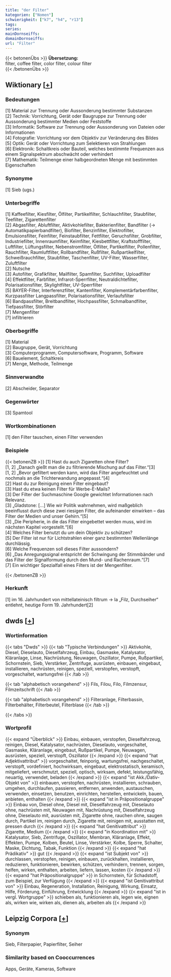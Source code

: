 ```yaml
---
title: "der Filter"
kategorien: ["Nomen"]
schwierigkeit: ["k7", "h4", "r13"]
tags:
series:
mainDornseiffs:
domainDornseiffs:
url: "Filter"
---
```


{{< betonenÜbs >}}
**Übersetzung:**  
filter, coffee filter, color filter, colour filter  
{{< /betonenÜbs >}}

## Wiktionary [[+](https://de.wiktionary.org/wiki/Filter)]

### Bedeutungen
[1] Material zur Trennung oder Aussonderung bestimmter Substanzen  
[2] Technik: Vorrichtung, Gerät oder Baugruppe zur Trennung oder Aussonderung bestimmter Medien oder Feststoffe  
[3] Informatik: Software zur Trennung oder Aussonderung von Dateien oder Informationen  
[4] Fotografie: Vorrichtung vor dem Objektiv zur Veränderung des Bildes  
[5] Optik: Gerät oder Vorrichtung zum Selektieren von Strahlungen  
[6] Elektronik: Schaltkreis oder Bauteil, welches bestimmte Frequenzen aus einem Signalspektrum abschwächt oder verhindert  
[7] Mathematik: Teilmenge einer halbgeordneten Menge mit bestimmten Eigenschaften  

### Synonyme
[1] Sieb (ugs.)  

### Unterbegriffe
[1] Kaffeefilter, Kiesfilter, Ölfilter, Partikelfilter, Schlauchfilter, Staubfilter, Teefilter, Zigarettenfilter  
[2] Abgasfilter, Abluftfilter, Aktivkohlefilter, Bakterienfilter, Bandfilter (→ Automatikpapierbandfilter), Biofilter, Benzinfilter, Elektrofilter, Emulsionsfilter, Feinfilter, Feinstaubfilter, Fettfilter, Geruchsfilter, Grobfilter, Industriefilter, Innenraumfilter, Keimfilter, Kiesbettfilter, Kraftstofffilter, Luftfilter, Lüftungsfilter, Nebenstromfilter, Ölfilter, Partikelfilter, Pollenfilter, Rauchfilter, Raumluftfilter, Rollbandfilter, Rußfilter, Rußpartikelfilter, Schweißrauchfilter, Staubfilter, Taschenfilter, UV-Filter, Wasserfilter, Zuluftfilter  
[2] Nutsche  
[3] Autofilter, Grafikfilter, Mailfilter, Spamfilter, Suchfilter, Uploadfilter  
[4] Effektfilter, Farbfilter, Infrarot-Sperrfilter, Neutraldichtefilter, Polarisationsfilter, Skylightfilter, UV-Sperrfilter  
[5] BAYER-Filter, Interferenzfilter, Kantenfilter, Komplementärfarbenfilter, Kurzpassfilter Langpassfilter, Polarisationsfilter, Verlaufsfilter  
[6] Bandpassfilter, Breitbandfilter, Hochpassfilter, Schmalbandfilter, Tiefpassfilter, Störfilter  
[7] Mengenfilter  
[?] infiltrieren  

### Oberbegriffe
[1] Material  
[2] Baugruppe, Gerät, Vorrichtung  
[3] Computerprogramm, Computersoftware, Programm, Software  
[6] Bauelement, Schaltkreis  
[7] Menge, Methode, Teilmenge  

### Sinnverwandte
[2] Abscheider, Separator  

### Gegenwörter
[3] Spamtool  

### Wortkombinationen
[1] den Filter tauschen, einen Filter verwenden  

### Beispiele
{{< betonenZB >}}
[1] Hast du auch Zigaretten ohne Filter?  
[1, 2] „Danach gießt man die zu filtrierende Mischung auf das Filter.“[3]  
[1, 2] „Bevor gefiltert werden kann, wird das Filter angefeuchtet und nochmals an die Trichterwandung angepasst.“[4]  
[2] Hast du zur Reinigung einen Filter eingebaut?  
[3] Hast du etwa keinen Filter für Werbe-E-Mails?  
[3] Der Filter der Suchmaschine Google gewichtet Informationen nach Relevanz.  
[3] „Gladstone: […] Wie wir Politik wahrnehmen, wird maßgeblich beeinflusst durch diese zwei riesigen Filter, die aufeinander einwirken – das Filter der Medien und unser Gehirn.“[5]  
[3] „Die Peripherie, in die das Filter eingebettet werden muss, wird im nächsten Kapitel vorgestellt.“[6]  
[4] Welches Filter benutzt du um dein Objektiv zu schützen?  
[5] Der Filter ist nur für Lichtstrahlen einer ganz bestimmten Wellenlänge durchlässig.  
[6] Welche Frequenzen soll dieses Filter aussondern?  
[6] „Das Anregungssignal entspricht der Schwingung der Stimmbänder und das Filter der Signalformung durch den Mund- und Rachenraum.“[7]  
[7] Ein wichtiger Spezialfall eines Filters ist der Mengenfilter.  

{{< /betonenZB >}}
### Herkunft
[1] im 16. Jahrhundert von mittellateinisch filtrum → la „Filz, Durchseiher“ entlehnt, heutige Form 19. Jahrhundert[2]  



## dwds [[+](https://www.dwds.de/wb/Filter)]

### Wortinformation
{{< tabs "Dwds" >}}
{{< tab "Typische Verbindungen" >}}
Aktivkohle, Diesel, Dieselauto, Dieselfahrzeug, Einbau, Gasmaske, Katalysator, Kläranlage, Linse, Nachrüstung, Neuwagen, Oszillator, Pumpe, Rußpartikel, Schornstein, Sieb, Verstärker, Zentrifuge, ausrüsten, einbauen, eingebaut, installieren, nachrüsten, reinigen, speziell, verstopfen, verstopft, vorgeschaltet, wartungsfrei
{{< /tab >}}

{{< tab "alphabetisch vorangehend" >}}
Fils, Filou, Filo, Filmzensur, Filmzeitschrift
{{< /tab >}}

{{< tab "alphabetisch vorangehend" >}}
Filteranlage, Filterbassin, Filterbehälter, Filterbeutel, Filterblase
{{< /tab >}}

{{< /tabs >}}

### Wortprofil
{{< expand "Überblick" >}} Einbau, einbauen, verstopfen, Dieselfahrzeug, reinigen, Diesel, Katalysator, nachrüsten, Dieselauto, vorgeschaltet, Gasmaske, Kläranlage, eingebaut, Rußpartikel, Pumpe, Neuwagen, ausrüsten, speziell, verstopft, Oszillator {{< /expand >}}
{{< expand "hat Adjektivattribut" >}} vorgeschaltet, feinporig, wartungsfrei, nachgeschaltet, verstopft, vordefiniert, hochwirksam, eingebaut, elektrostatisch, keramisch, mitgeliefert, verschmutzt, speziell, optisch, wirksam, defekt, leistungsfähig, neuartig, verwendet, beladen {{< /expand >}}
{{< expand "ist Akk./Dativ-Objekt von" >}} einbauen, verstopfen, nachrüsten, installieren, schrauben, umgehen, durchlaufen, passieren, entfernen, anwenden, austauschen, verwenden, einsetzen, benutzen, einrichten, herstellen, entwickeln, bauen, anbieten, enthalten {{< /expand >}}
{{< expand "ist in Präpositionalgruppe" >}} Einbau von, Diesel ohne, Diesel mit, Dieselfahrzeug mit, Dieselauto ohne, nachrüsten mit, Neuwagen mit, Nachrüstung mit, Dieselfahrzeug ohne, Dieselauto mit, ausrüsten mit, Zigarette ohne, rauchen ohne, saugen durch, Partikel im, reinigen durch, Zigarette mit, reinigen mit, ausstatten mit, pressen durch {{< /expand >}}
{{< expand "hat Genitivattribut" >}} Zigarette, Medium {{< /expand >}}
{{< expand "in Koordination mit" >}} Katalysator, Sieb, Zentrifuge, Oszillator, Membran, Kläranlage, Effekt, Effekten, Pumpe, Kolben, Beutel, Linse, Verstärker, Kolbe, Sperre, Schalter, Maske, Dichtung, Tabak, Funktion {{< /expand >}}
{{< expand "hat Prädikativ" >}} gut {{< /expand >}}
{{< expand "ist Subjekt von" >}} durchlassen, verstopfen, reinigen, einbauen, zurückhalten, installieren, reduzieren, funktionieren, bewirken, schützen, verhindern, trennen, sorgen, helfen, wirken, enthalten, arbeiten, liefern, lassen, kosten {{< /expand >}}
{{< expand "hat Präpositionalgruppe" >}} in Schornstein, für Schadstoff, zum Beispiel, zur Verfügung {{< /expand >}}
{{< expand "ist Genitivattribut von" >}} Einbau, Regeneration, Installation, Reinigung, Wirkung, Einsatz, Hilfe, Förderung, Einführung, Entwicklung {{< /expand >}}
{{< expand "ist in vergl. Wortgruppe" >}} schieben als, funktionieren als, legen wie, eignen als, wirken wie, wirken als, dienen als, arbeiten als {{< /expand >}}

## Leipzig Corpora [[+](https://corpora.uni-leipzig.de/en/res?word=Filter&corpusId=deu_newscrawl-public_2018)]


### Synonym
Sieb, Filterpapier, Papierfilter, Seiher


### Similarity based on Cooccurrences
Apps, Geräte, Kameras, Software

